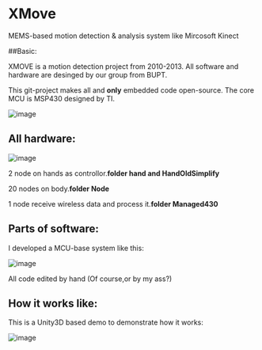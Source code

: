 XMove
=====

MEMS-based motion detection &amp; analysis system like Mircosoft Kinect 

##Basic:

XMOVE is a motion detection project from 2010-2013. All software and hardware are desinged by our group from BUPT.  

This git-project makes all and **only** embedded code open-source. The core MCU is MSP430 designed by TI.  

![image](https://github.com/ferventdesert/XMove/blob/master/images/smart.jpg)

## All hardware:
![image](https://github.com/ferventdesert/XMove/blob/master/images/all.jpg)
 
 2 node on hands as controllor.**folder hand and HandOldSimplify**  
 
 20 nodes on body.**folder Node**  
 
 1 node receive wireless data and process it.**folder Managed430**  
 
 
## Parts of software:
I developed a MCU-base system like this:  

![image](https://github.com/ferventdesert/XMove/blob/master/images/hand.jpg)


All code edited by hand (Of course,or by my ass?)  


## How it works like:
This is a Unity3D based demo to demonstrate how it works:  

![image](https://github.com/ferventdesert/XMove/blob/master/images/demo.jpg)


